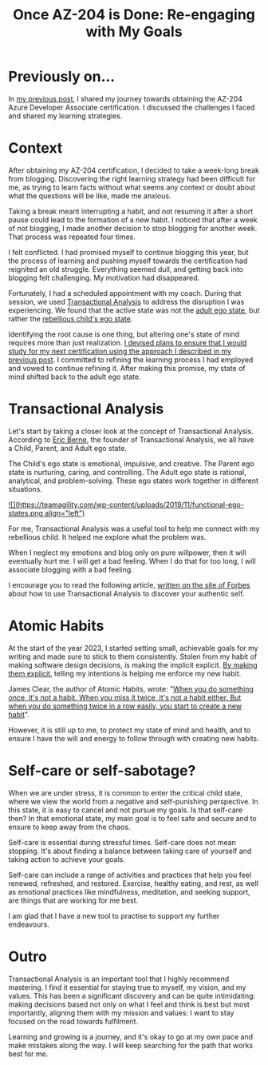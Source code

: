 ﻿---
title: "Once AZ-204 is Done: Re-engaging with My Goals"
seoTitle: "AZ-204 Completed: Refocus on Your Objectives"
seoDescription: "Boost blogging motivation post-AZ-204 using Transactional Analysis, Atomic Habits, and self-care for goal achievement and productivity"
datePublished: Sat May 27 2023 18:38:52 GMT+0000 (Coordinated Universal Time)
cuid: cli6c5epo000109l75myn3b3k
slug: once-az-204-is-done-re-engaging-with-my-goals
cover: ./2023-05-27-once-az-204-is-done-re-engaging-with-my-goals.cover.png
tags: self-care, atomichabits, transactionalanalysis

---

# Previously on...

In [my previous post](https://dotnet.kriebbels.me/advancing-towards-the-az-204-certification-victories-and-hurdles), I shared my journey towards obtaining the AZ-204 Azure Developer Associate certification. I discussed the challenges I faced and shared my learning strategies.

# Context

After obtaining my AZ-204 certification, I decided to take a week-long break from blogging. Discovering the right learning strategy had been difficult for me, as trying to learn facts without what seems any context or doubt about what the questions will be like, made me anxious.

Taking a break meant interrupting a habit, and not resuming it after a short pause could lead to the formation of a new habit. I noticed that after a week of not blogging, I made another decision to stop blogging for another week. That process was repeated four times.

I felt conflicted. I had promised myself to continue blogging this year, but the process of learning and pushing myself towards the certification had reignited an old struggle. Everything seemed dull, and getting back into blogging felt challenging. My motivation had disappeared.

Fortunately, I had a scheduled appointment with my coach. During that session, we used [Transactional Analysis](https://www.simplypsychology.org/transactional-analysis-eric-berne.html) to address the disruption I was experiencing. We found that the active state was not the [adult ego state](https://www.careershodh.com/transactional-analysis-meaning-ego-states-child-ego-parent-ego-adult-ego/#2Adult_Ego_State), but rather the [rebellious child's ego state](https://www.careershodh.com/transactional-analysis-meaning-ego-states-child-ego-parent-ego-adult-ego/#D_Rebellious_Child_RC).

Identifying the root cause is one thing, but altering one's state of mind requires more than just realization. [I devised plans to ensure that I would study for my next certification using the approach I described in my previous post](https://dotnet.kriebbels.me/advancing-towards-the-az-204-certification-victories-and-hurdles). I committed to refining the learning process I had employed and vowed to continue refining it. After making this promise, my state of mind shifted back to the adult ego state.

# Transactional Analysis

Let's start by taking a closer look at the concept of Transactional Analysis. According to [Eric Berne](https://en.wikipedia.org/wiki/Eric_Berne), the founder of Transactional Analysis, we all have a Child, Parent, and Adult ego state.

The Child's ego state is emotional, impulsive, and creative. The Parent ego state is nurturing, caring, and controlling. The Adult ego state is rational, analytical, and problem-solving. These ego states work together in different situations.

[![](https://teamagility.com/wp-content/uploads/2019/11/functional-ego-states.png align="left")](https://intactacademy.com/back-to-basics-executive-coaching-series-the-function-of-ego-states-how-to-communicate-effectively/#!form/Email)

For me, Transactional Analysis was a useful tool to help me connect with my rebellious child. It helped me explore what the problem was.

When I neglect my emotions and blog only on pure willpower, then it will eventually hurt me. I will get a bad feeling. When I do that for too long, I will associate blogging with a bad feeling.

I encourage you to read the following article, [written on the site of Forbes](https://www.forbes.com/sites/forbescoachescouncil/2023/03/09/how-to-use-transactional-analysis-to-discover-your-authentic-self/) about how to use Transactional Analysis to discover your authentic self.

# Atomic Habits

At the start of the year 2023, I started setting small, achievable goals for my writing and made sure to stick to them consistently. Stolen from my habit of making software design decisions, is making the implicit explicit. [By making them explicit](https://ardalis.com/make-implicit-explicit/), telling my intentions is helping me enforce my new habit.

James Clear, the author of Atomic Habits, wrote: "[When you do something once, it's not a habit. When you miss it twice, it's not a habit either. But when you do something twice in a row easily, you start to create a new habit](https://www.goodreads.com/quotes/9868917-missing-once-is-an-accident-missing-twice-is-the-start)".

However, it is still up to me, to protect my state of mind and health, and to ensure I have the will and energy to follow through with creating new habits.

# Self-care or self-sabotage?

When we are under stress, it is common to enter the critical child state, where we view the world from a negative and self-punishing perspective. In this state, it is easy to cancel and not pursue my goals. Is that self-care then? In that emotional state, my main goal is to feel safe and secure and to ensure to keep away from the chaos.

Self-care is essential during stressful times. Self-care does not mean stopping. It's about finding a balance between taking care of yourself and taking action to achieve your goals.

Self-care can include a range of activities and practices that help you feel renewed, refreshed, and restored. Exercise, healthy eating, and rest, as well as emotional practices like mindfulness, meditation, and seeking support, are things that are working for me best.

I am glad that I have a new tool to practise to support my further endeavours.

# Outro

Transactional Analysis is an important tool that I highly recommend mastering. I find it essential for staying true to myself, my vision, and my values. This has been a significant discovery and can be quite intimidating: making decisions based not only on what I feel and think is best but most importantly, aligning them with my mission and values: I want to stay focused on the road towards fulfilment.

Learning and growing is a journey, and it's okay to go at my own pace and make mistakes along the way. I will keep searching for the path that works best for me.
